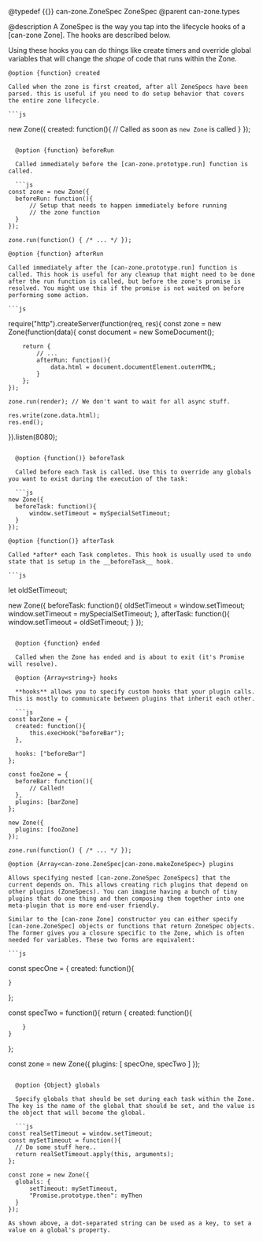 @typedef {{}} can-zone.ZoneSpec ZoneSpec
@parent can-zone.types

@description
A ZoneSpec is the way you tap into the lifecycle hooks of a [can-zone Zone]. The hooks are described below.

Using these hooks you can do things like create timers and override global variables that will change the *shape* of code that runs within the Zone.

	@option {function} created

	Called when the zone is first created, after all ZoneSpecs have been parsed. this is useful if you need to do setup behavior that covers the entire zone lifecycle.

	```js
new Zone({
	created: function(){
		// Called as soon as `new Zone` is called
	}
});
  ```

	@option {function} beforeRun

	Called immediately before the [can-zone.prototype.run] function is called.

	```js
const zone = new Zone({
	beforeRun: function(){
		// Setup that needs to happen immediately before running
		// the zone function
	}
});

zone.run(function() { /* ... */ });
  ```

	@option {function} afterRun

	Called immediately after the [can-zone.prototype.run] function is called. This hook is useful for any cleanup that might need to be done after the run function is called, but before the zone's promise is resolved. You might use this if the promise is not waited on before performing some action.

	```js
require("http").createServer(function(req, res){
	const zone = new Zone(function(data){
		const document = new SomeDocument();

		return {
			// ...
			afterRun: function(){
				data.html = document.documentElement.outerHTML;
			}
		};
	});

	zone.run(render); // We don't want to wait for all async stuff.

	res.write(zone.data.html);
	res.end();
}).listen(8080);
  ```

	@option {function()} beforeTask

	Called before each Task is called. Use this to override any globals you want to exist during the execution of the task:

	```js
new Zone({
	beforeTask: function(){
		window.setTimeout = mySpecialSetTimeout;
	}
});
  ```

	@option {function()} afterTask

	Called *after* each Task completes. This hook is usually used to undo state that is setup in the __beforeTask__ hook.

	```js
let oldSetTimeout;

new Zone({
	beforeTask: function(){
		oldSetTimeout = window.setTimeout;
		window.setTimeout = mySpecialSetTimeout;
	},
	afterTask: function(){
		window.setTimeout = oldSetTimeout;
	}
});
  ```

	@option {function} ended

	Called when the Zone has ended and is about to exit (it's Promise will resolve).

	@option {Array<string>} hooks

	**hooks** allows you to specify custom hooks that your plugin calls. This is mostly to communicate between plugins that inherit each other.

	```js
const barZone = {
	created: function(){
		this.execHook("beforeBar");
	},

	hooks: ["beforeBar"]
};

const fooZone = {
	beforeBar: function(){
		// Called!
	},
	plugins: [barZone]
};

new Zone({
	plugins: [fooZone]
});

zone.run(function() { /* ... */ });
  ```

	@option {Array<can-zone.ZoneSpec|can-zone.makeZoneSpec>} plugins

	Allows specifying nested [can-zone.ZoneSpec ZoneSpecs] that the current depends on. This allows creating rich plugins that depend on other plugins (ZoneSpecs). You can imagine having a bunch of tiny plugins that do one thing and then composing them together into one meta-plugin that is more end-user friendly.

	Similar to the [can-zone Zone] constructor you can either specify [can-zone.ZoneSpec] objects or functions that return ZoneSpec objects. The former gives you a closure specific to the Zone, which is often needed for variables. These two forms are equivalent:

	```js
const specOne = {
	created: function(){

	}
};

const specTwo = function(){
	return {
		created: function(){

		}
	}
};

const zone = new Zone({
	plugins: [ specOne, specTwo ]
});
  ```

	@option {Object} globals

	Specify globals that should be set during each task within the Zone. The key is the name of the global that should be set, and the value is the object that will become the global.

	```js
const realSetTimeout = window.setTimeout;
const mySetTimeout = function(){
	// Do some stuff here..
	return realSetTimeout.apply(this, arguments);
};

const zone = new Zone({
	globals: {
		setTimeout: mySetTimeout,
		"Promise.prototype.then": myThen
	}
});
  ```

	As shown above, a dot-separated string can be used as a key, to set a value on a global's property.
